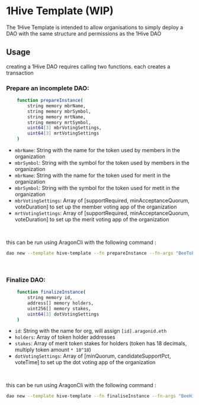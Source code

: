# 1Hive Template (WIP)


The 1Hive Template is intended to allow organisations to simply deploy a DAO with the same structure and permissions as the 1Hive DAO

## Usage

creating a 1Hive DAO requires calling two functions. each creates a transaction

### Prepare an incomplete DAO:

```sh
    function prepareInstance(
        string memory mbrName,
        string memory mbrSymbol,
        string memory mrtName,
        string memory mrtSymbol,
        uint64[3] mbrVotingSettings,
        uint64[3] mrtVotingSettings
    )
```


- `mbrName`: String with the name for the token used by members in the organization
- `mbrSymbol`: String with the symbol for the token used by members in the organization
- `mbrName`: String with the name for the token used for merit in the organization
- `mbrSymbol`: String with the symbol for the token used for metit in the organization
- `mbrVotingSettings`: Array of [supportRequired, minAcceptanceQuorum, voteDuration] to set up the member voting app of the organization
- `mrtVotingSettings`: Array of [supportRequired, minAcceptanceQuorum, voteDuration] to set up the merit voting app of the organization

<br/>

this can be run using AragonCli with the following command :

```sh
dao new --template hive-template --fn prepareInstance --fn-args "BeeToken" BEE "HoneyToken" HONEY  ['"500000000000000000","50000000000000000","604800"'] ['"500000000000000000","50000000000000000","604800"'] --environment aragon:rinkeby
```

<br/>

### Finalize DAO:

```sh
    function finalizeInstance(
        string memory id,
        address[] memory holders,
        uint256[] memory stakes,
        uint64[3] dotVotingSettings
    )
```

- `id`: String with the name for org, will assign `[id].aragonid.eth`
- `holders`: Array of token holder addresses
- `stakes`: Array of merit token stakes for holders (token has 18 decimals, multiply token amount `* 10^18`)
- `dotVotingSettings`: Array of [minQuorum, candidateSupportPct, voteTime] to set up the dot voting app of the organization

<br/>

this can be run using AragonCli with the following command :

```sh
dao new --template hive-template --fn finaliseInstance --fn-args "BeeHive" ['"0x123456789abcdef0123456789abcdef","0xabcdef9876543210abcdef0987654321"'] ['"1000000000000000000","1000000000000000000"'] ['"500000000000000000","50000000000000000","604800"'] --environment aragon:rinkeby
```